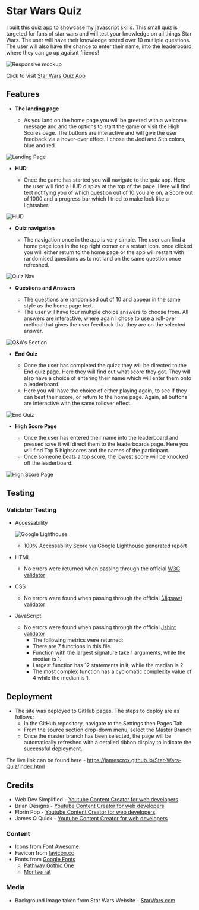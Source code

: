 # Star Wars Quiz

I built this quiz app to showcase my javascript skills. This small quiz is targeted for fans of star wars and will test your knowledge on all things Star Wars. The user will have their knowledge tested over 10 mutliple questions. The user will also have the chance to enter their name, into the leaderboard, where they can go up agaisnt friends!

![Responsive mockup](https://github.com/JamesCrox/Star-Wars-Quiz/blob/main/assets/images/readme-images/starwarsquizresponsivness.png?raw=true)

Click to visit [Star Wars Quiz App](https://jamescrox.github.io/Star-Wars-Quiz/index.html)

## Features 

- __The landing page__

  - As you land on the home page you will be greeted with a welcome message and and the options to start the game or visit the High Scores page. The buttons are interactive and will give the user feedback via a hover-over effect. I chose the Jedi and Sith colors, blue and red.


![Landing Page](https://github.com/JamesCrox/Star-Wars-Quiz/blob/main/assets/images/readme-images/homepage.png?raw=true )

- __HUD__

  - Once the game has started you will navigate to the quiz app. Here the user will find a HUD display at the top of the page. Here will find  text notifying you of which question out of 10 you are on, a Score out of 1000 and a progress bar which I tried to make look like a lightsaber.
 
![HUD](https://github.com/JamesCrox/Star-Wars-Quiz/blob/main/assets/images/readme-images/hud.png?raw=true)

- __Quiz navigation__

  - The navigation once in the app is very simple. The user can find a home page icon in the top right corner or a restart icon. once clicked you will either return to the home page or the app will restart with randomised questions as to not land on the same question once refreshed.

![Quiz Nav](https://github.com/JamesCrox/Star-Wars-Quiz/blob/main/assets/images/readme-images/homerestart.png?raw=true)

- __Questions and Answers__

  - The questions are randomised out of 10 and appear in the same style as the home page text.
  - The user will have four multiple choice answers to choose from. All answers are interactive, where again I chose to use a roll-over method that gives the user feedback that they are on the selected answer.

![Q&A's Section](https://github.com/JamesCrox/Star-Wars-Quiz/blob/main/assets/images/readme-images/questionanswers.png?raw=true)

- __End Quiz__

  - Once the user has completed the quizz they will be directed to the End quiz page. Here they will find out what score they got. They will also have a choice of entering their name which will enter them onto a leaderboard.
  - Here you will have the choice of either playing again, to see if they can beat their score, or return to the home page. Again, all buttons are interactive with the same rollover effect.

![End Quiz](https://github.com/JamesCrox/Star-Wars-Quiz/blob/main/assets/images/readme-images/endgame.png?raw=true)

- __High Score Page__ 

  - Once the user has entered their name into the leaderboard and pressed save it will direct them to the leaderboards page. Here you will find Top 5 highscores and the names of the participant. 
  - Once someone beats a top score, the lowest score will be knocked off the leaderboard.

![High Score Page](https://github.com/JamesCrox/Star-Wars-Quiz/blob/main/assets/images/readme-images/leaderboard.png?raw=true)


## Testing 



### Validator Testing 

- Accessability

  ![Google Lighthouse](https://github.com/JamesCrox/Star-Wars-Quiz/blob/main/assets/images/readme-images/lighthouse.png?raw=true)
  - 100% Accessability Score via Google Lighthouse generated report 
- HTML
  - No errors were returned when passing through the official [W3C validator](https://validator.w3.org/nu/?showsource=yes&doc=https%3A%2F%2Fjamescrox.github.io%2FStar-Wars-Quiz%2F)
- CSS
  - No errors were found when passing through the official [(Jigsaw) validator](https://jigsaw.w3.org/css-validator/validator?uri=https%3A%2F%2Fjamescrox.github.io%2FStar-Wars-Quiz%2F&profile=css3svg&usermedium=all&warning=1&vextwarning=&lang=en)
- JavaScript
    - No errors were found when passing through the official [Jshint validator](https://jshint.com/)
      - The following metrics were returned: 
      - There are 7 functions in this file.
      - Function with the largest signature take 1 arguments, while the median is 1.
      - Largest function has 12 statements in it, while the median is 2.
      - The most complex function has a cyclomatic complexity value of 4 while the median is 1.

## Deployment

- The site was deployed to GitHub pages. The steps to deploy are as follows: 
  - In the GitHub repository, navigate to the Settings then Pages Tab
  - From the source section drop-down menu, select the Master Branch
  - Once the master branch has been selected, the page will be automatically refreshed with a detailed ribbon display to indicate the successful deployment. 

The live link can be found here - https://jamescrox.github.io/Star-Wars-Quiz/index.html 

## Credits 

- Web Dev Simplified - [Youtube Content Creator for web developers](https://www.youtube.com/c/WebDevSimplified/)
- Brian Designs - [Youtube Content Creator for web developers](https://www.youtube.com/channel/UCsKsymTY_4BYR-wytLjex7A/)
- Florin Pop - [Youtube Content Creator for web developers](https://www.youtube.com/c/FlorinPop/)
- James Q Quick - [Youtube Content Creator for web developers](https://www.youtube.com/c/JamesQQuick/)

### Content 

- Icons from [Font Awesome](https://fontawesome.com/)
- Favicon from [favicon.cc](https://www.favicon.cc/?action=icon&file_id=913973)
- Fonts from [Google Fonts](https://fonts.google.com/) 
  - [Pathway Gothic One](https://fonts.google.com/specimen/Pathway+Gothic+One?query=pathway)
  - [Montserrat](https://fonts.google.com/specimen/Montserrat?query=Montserrat)


### Media

- Background image taken from Star Wars Website - [StarWars.com](https://www.starwars.com/news/star-wars-backgrounds)

